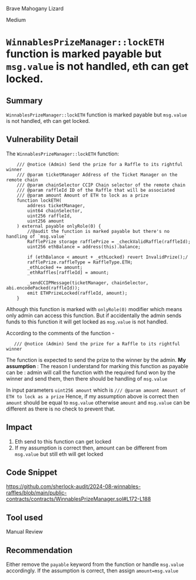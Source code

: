 Brave Mahogany Lizard

Medium

# `WinnablesPrizeManager::lockETH` function is marked payable but `msg.value` is not handled, eth can get locked.

## Summary
`WinnablesPrizeManager::lockETH` function is marked payable but `msg.value` is not handled, eth can get locked.

## Vulnerability Detail
The `WinnablesPrizeManager::lockETH` function:
```solidity
    /// @notice (Admin) Send the prize for a Raffle to its rightful winner
    /// @param ticketManager Address of the Ticket Manager on the remote chain
    /// @param chainSelector CCIP Chain selector of the remote chain
    /// @param raffleId ID of the Raffle that will be associated
    /// @param amount Amount of ETH to lock as a prize
    function lockETH(
        address ticketManager,
        uint64 chainSelector,
        uint256 raffleId,
        uint256 amount
    ) external payable onlyRole(0) {
        //@audit the function is marked payable but there's no handling of `msg.value`
        RafflePrize storage rafflePrize = _checkValidRaffle(raffleId);
        uint256 ethBalance = address(this).balance;

        if (ethBalance < amount + _ethLocked) revert InvalidPrize();/
        rafflePrize.raffleType = RaffleType.ETH;
        _ethLocked += amount;
        _ethRaffles[raffleId] = amount;

        _sendCCIPMessage(ticketManager, chainSelector, abi.encodePacked(raffleId));
        emit ETHPrizeLocked(raffleId, amount);
    }
```
Although this function is marked with `onlyRole(0)` modifier which means only admin can access this function. But if accidentally the admin sends funds to this function it will get locked as `msg.value` is not handled.

According to the comments of the function -
```solidity
   /// @notice (Admin) Send the prize for a Raffle to its rightful winner
```
The function is expected to send the prize to the winner by the admin. 
**My assumption** : The reason I understand for marking this function as payable can be :
admin will call the function with the required fund won by the winner and send them, then there should be handling of `msg.value`

In input parameters `uint256 amount` which is `/// @param amount Amount of ETH to lock as a prize` 
Hence, if my assumption above is correct then `amount` should be equal to `msg.value` otherwise `amount` and `msg.value` can be different as there is no check to prevent that. 

## Impact
1. Eth send to this function can get locked
2. If my assumption is correct then, amount can be different from `msg.value`  but still eth will get locked

## Code Snippet
https://github.com/sherlock-audit/2024-08-winnables-raffles/blob/main/public-contracts/contracts/WinnablesPrizeManager.sol#L172-L188

## Tool used

Manual Review

## Recommendation
Either remove the `payable` keyword from the function or handle `msg.value` accordingly.
If the assumption is correct, then assign `amount=msg.value`
